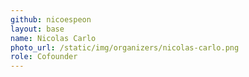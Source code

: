 ```yaml
---
github: nicoespeon
layout: base
name: Nicolas Carlo
photo_url: /static/img/organizers/nicolas-carlo.png
role: Cofounder
---
```

